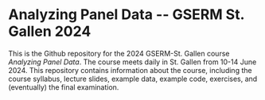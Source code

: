 # Analyzing Panel Data -- GSERM St. Gallen 2024
 
This is the Github repository for the 2024 GSERM-St. Gallen course *Analyzing Panel Data*. The course meets daily in St. Gallen from 10-14 June 2024. This repository contains information about the course, including the course syllabus, lecture slides, example data, example code, exercises, and (eventually) the final examination.
